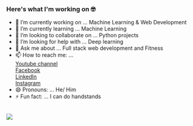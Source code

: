### Here's what I'm working on 🤓<br>



- 🔭 I’m currently working on ... Machine Learning & Web Development
- 🌱 I’m currently learning ... Machine Learning
- 👯 I’m looking to collaborate on ... Python projects
- 🤔 I’m looking for help with ... Deep learning
- 💬 Ask me about ... Full stack web development and Fitness
- 📫 How to reach me: ... <br>
    [Youtube channel](https://www.youtube.com/channel/UCbyoTZ9guFWEC5BaKRkV9Aw)<br>
    [Facebook](https://web.facebook.com/pavstar619)<br>
    [LinkedIn](https://www.linkedin.com/in/pavel-rahman/)<br>
    [Instagram](https://www.instagram.com/pavstar619/)<br>
- 😄 Pronouns: ... He/ Him
- ⚡ Fun fact: ... I can do handstands

<br>
<image align="center" src="https://github-readme-stats.vercel.app/api?username=pavstar619&theme=dracula"> 
<br>
